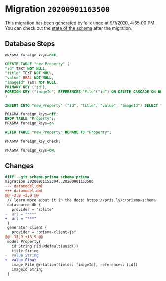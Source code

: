 # Migration `20200901163500`

This migration has been generated by felix tineo at 9/1/2020, 4:35:00 PM.
You can check out the [state of the schema](./schema.prisma) after the migration.

## Database Steps

```sql
PRAGMA foreign_keys=OFF;

CREATE TABLE "new_Property" (
"id" TEXT NOT NULL,
"title" TEXT NOT NULL,
"value" REAL NOT NULL,
"imageId" TEXT NOT NULL,
PRIMARY KEY ("id"),
FOREIGN KEY ("imageId") REFERENCES "File"("id") ON DELETE CASCADE ON UPDATE CASCADE
)

INSERT INTO "new_Property" ("id", "title", "value", "imageId") SELECT "id", "title", "value", "imageId" FROM "Property"

PRAGMA foreign_keys=off;
DROP TABLE "Property";;
PRAGMA foreign_keys=on

ALTER TABLE "new_Property" RENAME TO "Property";

PRAGMA foreign_key_check;

PRAGMA foreign_keys=ON;
```

## Changes

```diff
diff --git schema.prisma schema.prisma
migration 20200901152304..20200901163500
--- datamodel.dml
+++ datamodel.dml
@@ -2,9 +2,9 @@
 // learn more about it in the docs: https://pris.ly/d/prisma-schema
 datasource db {
   provider = "sqlite"
-  url = "***"
+  url = "***"
 }
 generator client {
   provider = "prisma-client-js"
@@ -13,9 +13,9 @@
 model Property{
   id String @id @default(uuid())
   title String
-  value String
+  value Float
   image File @relation(fields: [imageId], references: [id])
   imageId String
 }
```


